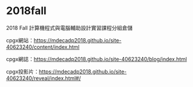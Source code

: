# 2018fall
2018 Fall 計算機程式與電腦輔助設計實習課程分組倉儲

cpgx網站：https://mdecadp2018.github.io/site-40623240/content/index.html

cpgx網誌：https://mdecadp2018.github.io/site-40623240/blog/index.html

cpgx投影片：https://mdecadp2018.github.io/site-40623240/reveal/index.html#/
